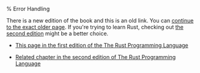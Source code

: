 % Error Handling

There is a new edition of the book and this is an old link.
You can [continue to the exact older page][1].
If you're trying to learn Rust, checking out [the second edition][2] might be a better choice.

* [This page in the first edition of the The Rust Programming Language][1]

* [Related chapter in the second edition of The Rust Programming Language][2]


[1]: first-edition/error-handling.html
[2]: second-edition/ch09-00-error-handling.html
